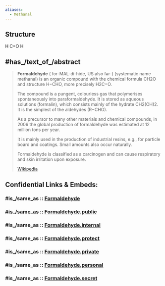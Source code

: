 ```yaml
---
aliases:
  - Methanal
---
```


## Structure 
H
  C=O
H

## #has_/text_of_/abstract 

> **Formaldehyde** (  for-MAL-di-hide, US also   fər-) (systematic name methanal) is an organic compound 
> with the chemical formula CH2O and structure H−CHO, more precisely H2C=O. 
> 
> The compound is a pungent, colourless gas that polymerises spontaneously into paraformaldehyde. 
> It is stored as aqueous solutions (formalin), which consists mainly of the hydrate CH2(OH)2. 
> It is the simplest of the aldehydes (R−CHO). 
> 
> As a precursor to many other materials and chemical compounds, in 2006 
> the global production of formaldehyde was estimated at 12 million tons per year. 
> 
> It is mainly used in the production of industrial resins, e.g., for particle board and coatings. 
> Small amounts also occur naturally.
>
> Formaldehyde is classified as a carcinogen and can cause respiratory and skin irritation upon exposure.
>
> [Wikipedia](https://en.wikipedia.org/wiki/Formaldehyde)


## Confidential Links & Embeds: 

### #is_/same_as :: [Formaldehyde](/_Standards/chemic/chemic~Elements/Group-15-Nitrogen/Formaldehyde.md) 

### #is_/same_as :: [Formaldehyde.public](/_public/chemic/chemic~Elements/Group-15-Nitrogen/Formaldehyde.public.md) 

### #is_/same_as :: [Formaldehyde.internal](/_internal/chemic/chemic~Elements/Group-15-Nitrogen/Formaldehyde.internal.md) 

### #is_/same_as :: [Formaldehyde.protect](/_protect/chemic/chemic~Elements/Group-15-Nitrogen/Formaldehyde.protect.md) 

### #is_/same_as :: [Formaldehyde.private](/_private/chemic/chemic~Elements/Group-15-Nitrogen/Formaldehyde.private.md) 

### #is_/same_as :: [Formaldehyde.personal](/_personal/chemic/chemic~Elements/Group-15-Nitrogen/Formaldehyde.personal.md) 

### #is_/same_as :: [Formaldehyde.secret](/_secret/chemic/chemic~Elements/Group-15-Nitrogen/Formaldehyde.secret.md)

